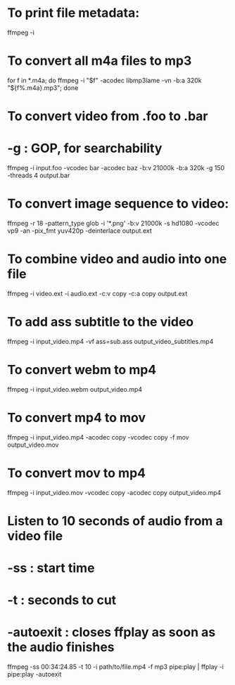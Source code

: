 # To print file metadata:

ffmpeg -i <file>

# To convert all m4a files to mp3

for f in \*.m4a; do ffmpeg -i "$f" -acodec libmp3lame -vn -b:a 320k "${f%.m4a}.mp3"; done

# To convert video from .foo to .bar

# -g : GOP, for searchability

ffmpeg -i input.foo -vcodec bar -acodec baz -b:v 21000k -b:a 320k -g 150 -threads 4 output.bar

# To convert image sequence to video:

ffmpeg -r 18 -pattern_type glob -i '\*.png' -b:v 21000k -s hd1080 -vcodec vp9 -an -pix_fmt yuv420p -deinterlace output.ext

# To combine video and audio into one file

ffmpeg -i video.ext -i audio.ext -c:v copy -c:a copy output.ext

# To add ass subtitle to the video

ffmpeg -i input_video.mp4 -vf ass=sub.ass output_video_subtitles.mp4

# To convert webm to mp4

ffmpeg -i input_video.webm output_video.mp4

# To convert mp4 to mov

ffmpeg -i input_video.mp4 -acodec copy -vcodec copy -f mov output_video.mov

# To convert mov to mp4

ffmpeg -i input_video.mov -vcodec copy -acodec copy output_video.mp4

# Listen to 10 seconds of audio from a video file

#

# -ss : start time

# -t : seconds to cut

# -autoexit : closes ffplay as soon as the audio finishes

ffmpeg -ss 00:34:24.85 -t 10 -i path/to/file.mp4 -f mp3 pipe:play | ffplay -i pipe:play -autoexit
